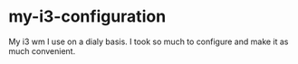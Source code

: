 # my-i3-configuration

My i3 wm I use on a dialy basis. I took so much to configure and make it as much convenient.
